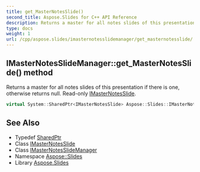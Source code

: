 ```yaml
---
title: get_MasterNotesSlide()
second_title: Aspose.Slides for C++ API Reference
description: Returns a master for all notes slides of this presentation if there is one, otherwise returns null. Read-only IMasterNotesSlide.
type: docs
weight: 1
url: /cpp/aspose.slides/imasternotesslidemanager/get_masternotesslide/
---
```

## IMasterNotesSlideManager::get_MasterNotesSlide() method


Returns a master for all notes slides of this presentation if there is one, otherwise returns null. Read-only [IMasterNotesSlide](../../imasternotesslide/).

```cpp
virtual System::SharedPtr<IMasterNotesSlide> Aspose::Slides::IMasterNotesSlideManager::get_MasterNotesSlide()=0
```

## See Also

* Typedef [SharedPtr](../../system/sharedptr/)
* Class [IMasterNotesSlide](../imasternotesslide/)
* Class [IMasterNotesSlideManager](./)
* Namespace [Aspose::Slides](../)
* Library [Aspose.Slides](../../)